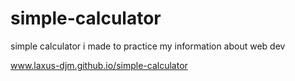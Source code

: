 # simple-calculator
simple calculator i made to practice my information about web dev 

www.laxus-djm.github.io/simple-calculator
